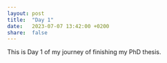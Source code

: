 ```yaml
---
layout: post
title:  "Day 1"
date:   2023-07-07 13:42:00 +0200
share:  false
---
```


This is Day 1 of my journey of finishing my PhD thesis.
